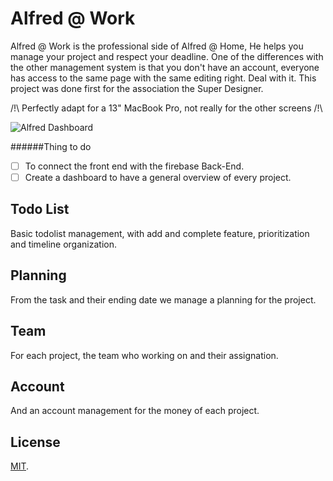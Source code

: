# Alfred @ Work
Alfred @ Work is the professional side of Alfred @ Home, He helps you manage your project and respect your deadline. One of the differences with the other management system is that you don't have an account, everyone has access to the same page with the same editing right. Deal with it. This project was done first for the association the Super Designer.

/!\ Perfectly adapt for a 13" MacBook Pro, not really for the other screens /!\


![Alfred Dashboard](http://labs.alexandrenicol.com/host/Alfred_@_Work.jpg)

######Thing to do
  - [ ] To connect the front end with the firebase Back-End.
  - [ ] Create a dashboard to have a general overview of every project.

Todo List
-------
  Basic todolist management, with add and complete feature, prioritization and timeline organization.

Planning
-------
  From the task and their ending date we manage a planning for the project.

Team
-------
  For each project, the team who working on and their assignation.

Account
-------
  And an account management for the money of each project.
  
  

License
-------
[MIT](http://firebase.mit-license.org).
  

